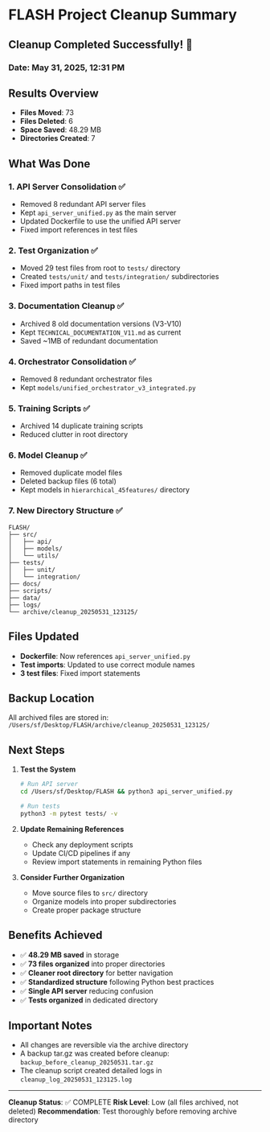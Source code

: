 # FLASH Project Cleanup Summary

## Cleanup Completed Successfully! 🎉

### Date: May 31, 2025, 12:31 PM

## Results Overview

- **Files Moved**: 73
- **Files Deleted**: 6  
- **Space Saved**: 48.29 MB
- **Directories Created**: 7

## What Was Done

### 1. API Server Consolidation ✅
- Removed 8 redundant API server files
- Kept `api_server_unified.py` as the main server
- Updated Dockerfile to use the unified API server
- Fixed import references in test files

### 2. Test Organization ✅
- Moved 29 test files from root to `tests/` directory
- Created `tests/unit/` and `tests/integration/` subdirectories
- Fixed import paths in test files

### 3. Documentation Cleanup ✅
- Archived 8 old documentation versions (V3-V10)
- Kept `TECHNICAL_DOCUMENTATION_V11.md` as current
- Saved ~1MB of redundant documentation

### 4. Orchestrator Consolidation ✅
- Removed 8 redundant orchestrator files
- Kept `models/unified_orchestrator_v3_integrated.py`

### 5. Training Scripts ✅
- Archived 14 duplicate training scripts
- Reduced clutter in root directory

### 6. Model Cleanup ✅
- Removed duplicate model files
- Deleted backup files (6 total)
- Kept models in `hierarchical_45features/` directory

### 7. New Directory Structure ✅
```
FLASH/
├── src/
│   ├── api/
│   ├── models/
│   └── utils/
├── tests/
│   ├── unit/
│   └── integration/
├── docs/
├── scripts/
├── data/
├── logs/
└── archive/cleanup_20250531_123125/
```

## Files Updated

- **Dockerfile**: Now references `api_server_unified.py`
- **Test imports**: Updated to use correct module names
- **3 test files**: Fixed import statements

## Backup Location

All archived files are stored in:
`/Users/sf/Desktop/FLASH/archive/cleanup_20250531_123125/`

## Next Steps

1. **Test the System**
   ```bash
   # Run API server
   cd /Users/sf/Desktop/FLASH && python3 api_server_unified.py
   
   # Run tests
   python3 -m pytest tests/ -v
   ```

2. **Update Remaining References**
   - Check any deployment scripts
   - Update CI/CD pipelines if any
   - Review import statements in remaining Python files

3. **Consider Further Organization**
   - Move source files to `src/` directory
   - Organize models into proper subdirectories
   - Create proper package structure

## Benefits Achieved

- ✅ **48.29 MB saved** in storage
- ✅ **73 files organized** into proper directories
- ✅ **Cleaner root directory** for better navigation
- ✅ **Standardized structure** following Python best practices
- ✅ **Single API server** reducing confusion
- ✅ **Tests organized** in dedicated directory

## Important Notes

- All changes are reversible via the archive directory
- A backup tar.gz was created before cleanup: `backup_before_cleanup_20250531.tar.gz`
- The cleanup script created detailed logs in `cleanup_log_20250531_123125.log`

---

**Cleanup Status**: ✅ COMPLETE
**Risk Level**: Low (all files archived, not deleted)
**Recommendation**: Test thoroughly before removing archive directory
